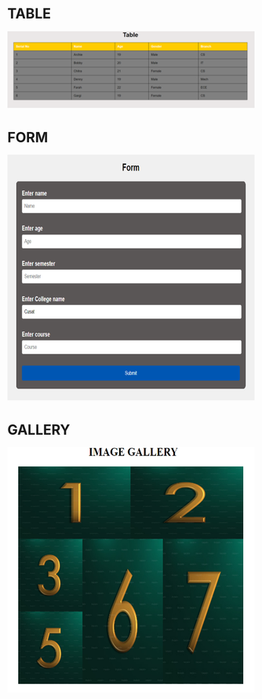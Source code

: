 <h1>TABLE</h1>
<img src="ss1.png" width=1000px>
<BR>
<h1>FORM</h1>
<img src="ss5.png" width=1000px height=500px>
<BR>
<h1>GALLERY</h1>
<img src="ss2.png" width=1000px height=500px>




